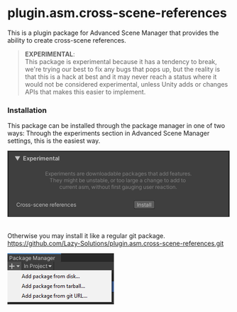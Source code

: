 # plugin.asm.cross-scene-references
This is a plugin package for Advanced Scene Manager that provides the ability to create cross-scene references.

>**EXPERIMENTAL**:\
This package is experimental because it has a tendency to break, we're trying our best to fix any bugs that pops up, but the reality is that this is a hack at best and it may never reach a status where it would not be considered experimental, unless Unity adds or changes APIs that makes this easier to implement.

### Installation
This package can be installed through the package manager in one of two ways:
Through the experiments section in Advanced Scene Manager settings, this is the easiest way.

![](https://github.com/Lazy-Solutions/plugin.asm.cross-scene-references/blob/main/image/experiments.png)
</br></br>

Otherwise you may install it like a regular git package.\
https://github.com/Lazy-Solutions/plugin.asm.cross-scene-references.git

![](https://github.com/Lazy-Solutions/plugin.asm.package-manager/blob/main/image/git-package-menu.png)
